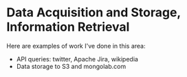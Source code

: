 # Data Acquisition and Storage, Information Retrieval
Here are examples of work I've done in this area: 
* API queries: twitter, Apache Jira, wikipedia
* Data storage to S3 and mongolab.com
